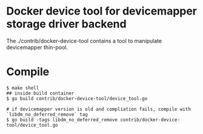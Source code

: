 Docker device tool for devicemapper storage driver backend
===================

The ./contrib/docker-device-tool contains a tool to manipulate devicemapper thin-pool.

Compile
========

    $ make shell
    ## inside build container
    $ go build contrib/docker-device-tool/device_tool.go

    # if devicemapper version is old and compliation fails, compile with `libdm_no_deferred_remove` tag
    $ go build -tags libdm_no_deferred_remove contrib/docker-device-tool/device_tool.go
